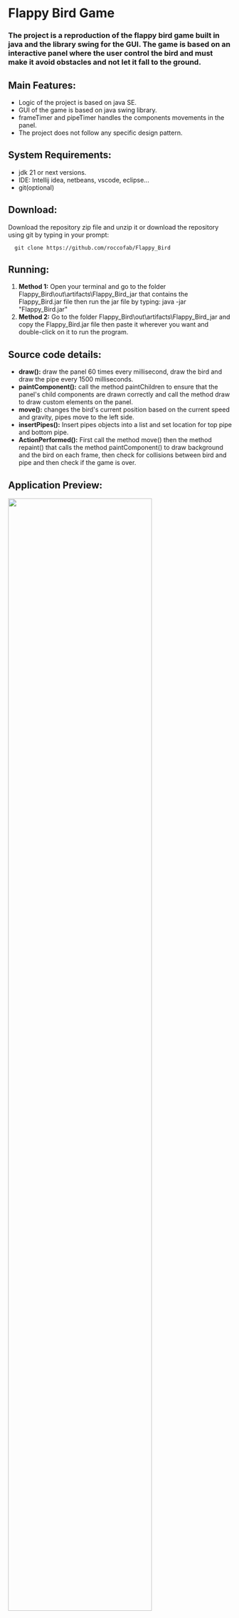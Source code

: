 # Flappy Bird Game
### The project is a reproduction of the flappy bird game built in java and the library swing for the GUI. The game is based on an interactive panel where the user control the bird and must make it avoid obstacles and not let it fall to the ground.
## Main Features:
-  Logic of the project is based on java SE.
- GUI of the game is based on java swing library.
- frameTimer and pipeTimer handles the components movements in the panel.
- The project does not follow any specific design pattern.
## System Requirements:
- jdk 21 or next versions.
- IDE: Intellij idea, netbeans, vscode, eclipse...
- git(optional)
## Download:
Download the repository zip file and unzip it or download the repository using git by typing in your prompt:
               
      git clone https://github.com/roccofab/Flappy_Bird

## Running:
1. **Method 1:** Open your terminal and go to the folder Flappy_Bird\out\artifacts\Flappy_Bird_jar that contains the Flappy_Bird.jar file then run the jar file by typing:
         java -jar "Flappy_Bird.jar"
2. **Method 2:**  Go to the folder Flappy_Bird\out\artifacts\Flappy_Bird_jar and copy the Flappy_Bird.jar file then paste it wherever you want and double-click on it to run the program. 
## Source code details:
- **draw():** draw the panel 60 times every millisecond, draw the bird and draw the pipe every 1500 milliseconds.
- **paintComponent():** call the method paintChildren to ensure that the panel's child components are drawn correctly and call the method draw to draw custom elements on the panel.
- **move():** changes the bird's current position based on the current speed and gravity, pipes move to the left side.
- **insertPipes():** Insert pipes objects into a list and set location for top pipe and bottom pipe.
- **ActionPerformed():**  First call the method move() then the method repaint() that calls the method paintComponent() to draw background and the bird on each frame, then check for collisions between bird and pipe and then check if the game is over.

## Application Preview:
<p align="left">
<img src = "C:\\Users\\lenovo\\Documents\\Flappy_Bird\\src\\resources\\Screenshot 2025-03-27 001514.png" width="80%">
</p>
